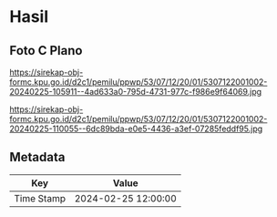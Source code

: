 # Hasil

## Foto C Plano

https://sirekap-obj-formc.kpu.go.id/d2c1/pemilu/ppwp/53/07/12/20/01/5307122001002-20240225-105911--4ad633a0-795d-4731-977c-f986e9f64069.jpg

https://sirekap-obj-formc.kpu.go.id/d2c1/pemilu/ppwp/53/07/12/20/01/5307122001002-20240225-110055--6dc89bda-e0e5-4436-a3ef-07285feddf95.jpg


## Metadata

| Key        | Value               |
| ---------- | ------------------- |
| Time Stamp | 2024-02-25 12:00:00 |



